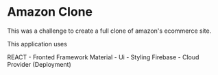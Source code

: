 # Amazon Clone 

This was a challenge to create a full clone of amazon's ecommerce site.


This application uses

REACT - Fronted Framework
Material - Ui - Styling
Firebase -  Cloud Provider (Deployment)


